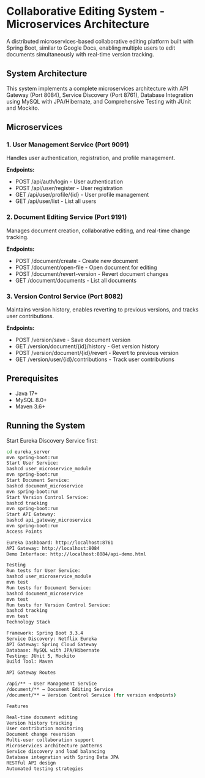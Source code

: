 # Collaborative Editing System - Microservices Architecture

A distributed microservices-based collaborative editing platform built with Spring Boot, similar to Google Docs, enabling multiple users to edit documents simultaneously with real-time version tracking.

## System Architecture

This system implements a complete microservices architecture with API Gateway (Port 8084), Service Discovery (Port 8761), Database Integration using MySQL with JPA/Hibernate, and Comprehensive Testing with JUnit and Mockito.

## Microservices

### 1. User Management Service (Port 9091)
Handles user authentication, registration, and profile management.

**Endpoints:**
- POST /api/auth/login - User authentication
- POST /api/user/register - User registration
- GET /api/user/profile/{id} - User profile management
- GET /api/user/list - List all users

### 2. Document Editing Service (Port 9191)
Manages document creation, collaborative editing, and real-time change tracking.

**Endpoints:**
- POST /document/create - Create new document
- POST /document/open-file - Open document for editing
- POST /document/revert-version - Revert document changes
- GET /document/documents - List all documents

### 3. Version Control Service (Port 8082)
Maintains version history, enables reverting to previous versions, and tracks user contributions.

**Endpoints:**
- POST /version/save - Save document version
- GET /version/document/{id}/history - Get version history
- POST /version/document/{id}/revert - Revert to previous version
- GET /version/user/{id}/contributions - Track user contributions

## Prerequisites

- Java 17+
- MySQL 8.0+
- Maven 3.6+

## Running the System

Start Eureka Discovery Service first:
```bash
cd eureka_server
mvn spring-boot:run
Start User Service:
bashcd user_microservice_module
mvn spring-boot:run
Start Document Service:
bashcd document_microservice
mvn spring-boot:run
Start Version Control Service:
bashcd tracking
mvn spring-boot:run
Start API Gateway:
bashcd api_gateway_microservice
mvn spring-boot:run
Access Points

Eureka Dashboard: http://localhost:8761
API Gateway: http://localhost:8084
Demo Interface: http://localhost:8084/api-demo.html

Testing
Run tests for User Service:
bashcd user_microservice_module
mvn test
Run tests for Document Service:
bashcd document_microservice
mvn test
Run tests for Version Control Service:
bashcd tracking
mvn test
Technology Stack

Framework: Spring Boot 3.3.4
Service Discovery: Netflix Eureka
API Gateway: Spring Cloud Gateway
Database: MySQL with JPA/Hibernate
Testing: JUnit 5, Mockito
Build Tool: Maven

API Gateway Routes

/api/** → User Management Service
/document/** → Document Editing Service
/document/** → Version Control Service (for version endpoints)

Features

Real-time document editing
Version history tracking
User contribution monitoring
Document change reversion
Multi-user collaboration support
Microservices architecture patterns
Service discovery and load balancing
Database integration with Spring Data JPA
RESTful API design
Automated testing strategies
